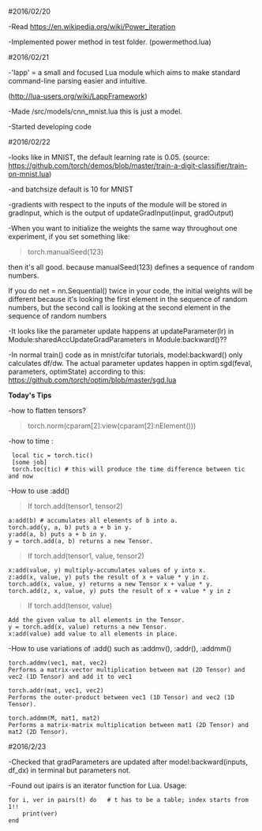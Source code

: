 #2016/02/20

-Read https://en.wikipedia.org/wiki/Power_iteration

-Implemented power method in test folder. (powermethod.lua)

#2016/02/21

-'lapp' = a small and focused Lua module which aims to make standard command-line parsing easier and intuitive.

(http://lua-users.org/wiki/LappFramework)

-Made /src/models/cnn_mnist.lua  this is just a model.

-Started developing code 


#2016/02/22

-looks like in MNIST, the default learning rate is 0.05. (source: https://github.com/torch/demos/blob/master/train-a-digit-classifier/train-on-mnist.lua)

-and batchsize default is 10 for MNIST

-gradients with respect to the inputs of the module will be stored in gradInput, which is the output of updateGradInput(input, gradOutput) 

-When you want to initialize the weights the same way throughout one experiment, if you set something like: 

>torch.manualSeed(123)

then it's all good. because manualSeed(123) defines a sequence of random numbers.

If you do net = nn.Sequential() twice in your code, the initial weights will be different because it's looking the first element in the sequence of random numbers,
but the second call is looking at the second element in the sequence of random numbers 

-It looks like the parameter update happens at updateParameter(lr) in Module:sharedAccUpdateGradParameters in Module:backward()?? 

-In normal train() code as in mnist/cifar tutorials, model:backward() only calculates df/dw. The actual parameter updates happen in optim.sgd(feval, parameters, optimState) according to this: https://github.com/torch/optim/blob/master/sgd.lua

**Today's Tips**

-how to flatten tensors? 
> torch.norm(cparam[2]:view(cparam[2]:nElement()))

-how to time : 

```{python}
 local tic = torch.tic()
 [some job]
 torch.toc(tic) # this will produce the time difference between tic and now
```

-How to use :add()
> If torch.add(tensor1, tensor2)

```{python}
a:add(b) # accumulates all elements of b into a.
torch.add(y, a, b) puts a + b in y.
y:add(a, b) puts a + b in y.
y = torch.add(a, b) returns a new Tensor.
```

> If torch.add(tensor1, value, tensor2)

```{python}
x:add(value, y) multiply-accumulates values of y into x.
z:add(x, value, y) puts the result of x + value * y in z.
torch.add(x, value, y) returns a new Tensor x + value * y.
torch.add(z, x, value, y) puts the result of x + value * y in z
```

> If torch.add(tensor, value)

```{python}
Add the given value to all elements in the Tensor.
y = torch.add(x, value) returns a new Tensor.
x:add(value) add value to all elements in place.
```

-How to use variations of :add() such as :addmv(), :addr(), :addmm()

```{python}
torch.addmv(vec1, mat, vec2)
Performs a matrix-vector multiplication between mat (2D Tensor) and vec2 (1D Tensor) and add it to vec1

torch.addr(mat, vec1, vec2)
Performs the outer-product between vec1 (1D Tensor) and vec2 (1D Tensor).

torch.addmm(M, mat1, mat2)
Performs a matrix-matrix multiplication between mat1 (2D Tensor) and mat2 (2D Tensor).
```


#2016/2/23

-Checked that gradParameters are updated after model:backward(inputs, df_dx) in terminal but parameters not.

-Found out ipairs is an iterator function for Lua. Usage:
```{python}
for i, ver in pairs(t) do   # t has to be a table; index starts from 1!!
    print(ver)
end
```




